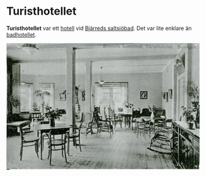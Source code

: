 # Turisthotellet

**Turisthotellet** var ett [hotell](hotell.md) vid [Bjärreds saltsjöbad](Bjärreds%20saltsjöbad.md). Det var lite enklare än [badhotellet](badhotellet.md).

![Turisthotellet_001](images/Turisthotellet_001.png)
